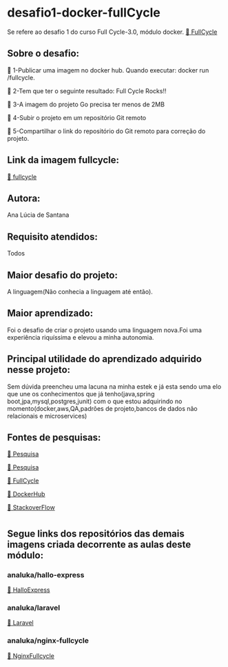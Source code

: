 # desafio1-docker-fullCycle

<p> Se refere ao desafio 1 do curso Full Cycle-3.0, módulo docker.
 <a href="https://fullcycle.com.br/">🔗 FullCycle</a>
</p>

<h2>Sobre o desafio:</h2>

<p >🚀 1-Publicar uma imagem no docker hub. Quando executar:
docker run <seu-user>/fullcycle.</p>

<p >🚀 2-Tem que ter o seguinte resultado: Full Cycle Rocks!!</p>

<p >🚀 3-A imagem do projeto Go precisa ter menos de 2MB </p>

<p >🚀 4-Subir o projeto em um repositório Git remoto </p>

<p >🚀 5-Compartilhar o link do repositório do Git remoto para correção do projeto.</p>

<h2>Link da imagem fullcycle: </h2>
<p >
<a href="https://hub.docker.com/repository/docker/analuka/fullcycle/general">🔗 fullcycle</a>
 </p>



<h2>Autora:</h2>
<p>Ana Lúcia de Santana</P>

<h2>Requisito atendidos: </h2>
<p>Todos</P>

<h2>Maior desafio do projeto: </h2>
<p>A linguagem(Não conhecia a linguagem até então).</P>

<h2>Maior aprendizado:</h2>
<p>Foi o desafio de criar o projeto usando uma linguagem nova.Foi uma experiência riquíssima e elevou a minha autonomia.</P>

<h2>Principal utilidade do aprendizado adquirido nesse projeto:</h2>
<p>Sem dúvida  preencheu uma lacuna na minha estek e já esta sendo uma elo que une  os conhecimentos que já tenho(java,spring boot,jpa,mysql,postgres,junit) com o que estou adquirindo no momento(docker,aws,QA,padrões de projeto,bancos de dados não relacionais e microservices)</P>

<h2>Fontes de pesquisas:</h2>

<p >
<a href="https://aprendagolang.com.br/2022/09/15/como-fazer-uma-imagem-docker-otimizada-com-multi-stage-build/">🔗 Pesquisa</a>
 </p>

<p >
<a href="https://codefresh.io/docs/docs/example-catalog/ci-examples/golang-hello-world/">🔗 Pesquisa</a>
 </p>


<p >
<a href="https://plataforma.fullcycle.com.br/courses">🔗 FullCycle</a>
 </p>


<p >
<a href="https://hub.docker.com/_/golang">🔗 DockerHub</a>
 </p>



<p >
<a href="https://stackoverflow.com/questions/73343208/golang-problem-with-creating-docker-image">🔗 StackoverFlow</a>
 </p>

<h1></h1>
<h1></h1>
<h2>Segue links dos repositórios das demais imagens criada decorrente as aulas deste módulo:</h2>

<h3>analuka/hallo-express</h3>
<p >
<a href="https://hub.docker.com/repository/docker/analuka/hallo-express/general">🔗 HalloExpress</a>
 </p>

 <h3>analuka/laravel</h3>
<p >
<a href="https://hub.docker.com/repository/docker/analuka/laravel/general">🔗 Laravel</a>
 </p>

 <h3>analuka/nginx-fullcycle</h3>
<p >
<a href="https://hub.docker.com/repository/docker/analuka/nginx-fullcycle/general">🔗 NginxFullcycle</a>
 </p>








